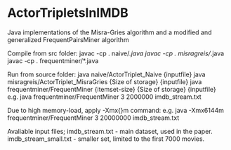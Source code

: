 ActorTripletsInIMDB
===================

Java implementations of the Misra-Gries algorithm and a modified and generalized FrequentPairsMiner algorithm

Compile from src folder: 
javac -cp . naive/*.java
javac -cp . misragreis/*.java
javac -cp . frequentminer/*.java

Run from source folder:
java naive/ActorTriplet_Naive {inputfile}
java misragreis/ActorTriplet_MisraGries {Size of storage} {inputfile}
java frequentminer/FrequentMiner {itemset-size} {Size of storage} {inputfile}
	e.g. java frequentminer/FrequentMiner 3 2000000 imdb_stream.txt
	
Due to high memory-load, apply -Xmx{}m command: 
	e.g. java -Xmx6144m frequentminer/FrequentMiner 3 20000000 imdb_stream.txt
	
Avaliable input files;
imdb_stream.txt - main dataset, used in the paper.
imdb_stream_small.txt - smaller set, limited to the first 7000 movies.